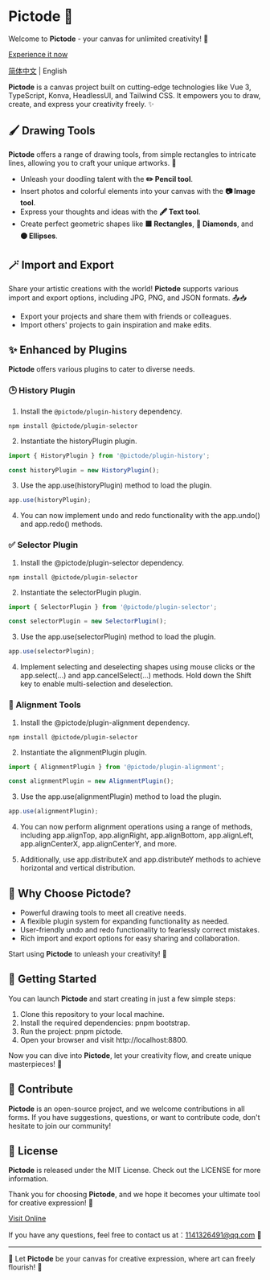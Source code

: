 # Pictode 🎨

Welcome to **Pictode** - your canvas for unlimited creativity! 🚀

[Experience it now](https://pictode.com)

[简体中文](README.zh-CN.md) | English

**Pictode** is a canvas project built on cutting-edge technologies like Vue 3, TypeScript, Konva, HeadlessUI, and Tailwind CSS. It empowers you to draw, create, and express your creativity freely. ✨

## 🖌️ Drawing Tools

**Pictode** offers a range of drawing tools, from simple rectangles to intricate lines, allowing you to craft your unique artworks. 🎨

- Unleash your doodling talent with the **✏️ Pencil tool**.
- Insert photos and colorful elements into your canvas with the **📷 Image tool**.
- Express your thoughts and ideas with the **🖋️ Text tool**.
- Create perfect geometric shapes like **🟩 Rectangles**, **🔶 Diamonds**, and **🟤 Ellipses**.

## 🪄 Import and Export

Share your artistic creations with the world! **Pictode** supports various import and export options, including JPG, PNG, and JSON formats. 📤📥

- Export your projects and share them with friends or colleagues.
- Import others' projects to gain inspiration and make edits.

## ✨ Enhanced by Plugins

**Pictode** offers various plugins to cater to diverse needs.

### 🕒 History Plugin

1. Install the `@pictode/plugin-history` dependency.

```shell
npm install @pictode/plugin-selector
```

2. Instantiate the historyPlugin plugin.

```ts
import { HistoryPlugin } from '@pictode/plugin-history';

const historyPlugin = new HistoryPlugin();
```

3. Use the app.use(historyPlugin) method to load the plugin.

```ts
app.use(historyPlugin);
```

4. You can now implement undo and redo functionality with the app.undo() and app.redo() methods.

### ✅ Selector Plugin

1. Install the @pictode/plugin-selector dependency.

```shell
npm install @pictode/plugin-selector
```

2. Instantiate the selectorPlugin plugin.

```ts
import { SelectorPlugin } from '@pictode/plugin-selector';

const selectorPlugin = new SelectorPlugin();
```

3. Use the app.use(selectorPlugin) method to load the plugin.

```ts
app.use(selectorPlugin);
```

4. Implement selecting and deselecting shapes using mouse clicks or the app.select(...) and app.cancelSelect(...) methods. Hold down the Shift key to enable multi-selection and deselection.

### 🔄 Alignment Tools

1. Install the @pictode/plugin-alignment dependency.

```shell
npm install @pictode/plugin-selector
```

2. Instantiate the alignmentPlugin plugin.

```ts
import { AlignmentPlugin } from '@pictode/plugin-alignment';

const alignmentPlugin = new AlignmentPlugin();
```

3. Use the app.use(alignmentPlugin) method to load the plugin.

```ts
app.use(alignmentPlugin);
```

4. You can now perform alignment operations using a range of methods, including app.alignTop, app.alignRight, app.alignBottom, app.alignLeft, app.alignCenterX, app.alignCenterY, and more.

5. Additionally, use app.distributeX and app.distributeY methods to achieve horizontal and vertical distribution.

## 🌟 Why Choose Pictode?

- Powerful drawing tools to meet all creative needs.
- A flexible plugin system for expanding functionality as needed.
- User-friendly undo and redo functionality to fearlessly correct mistakes.
- Rich import and export options for easy sharing and collaboration.

Start using **Pictode** to unleash your creativity! 🚀

## 🚀 Getting Started

You can launch **Pictode** and start creating in just a few simple steps:

1. Clone this repository to your local machine.
2. Install the required dependencies: pnpm bootstrap.
3. Run the project: pnpm pictode.
4. Open your browser and visit http://localhost:8800.

Now you can dive into **Pictode**, let your creativity flow, and create unique masterpieces! 🚀

## 🙌 Contribute

**Pictode** is an open-source project, and we welcome contributions in all forms. If you have suggestions, questions, or want to contribute code, don't hesitate to join our community!

## 📝 License

**Pictode** is released under the MIT License. Check out the LICENSE for more information.

Thank you for choosing **Pictode**, and we hope it becomes your ultimate tool for creative expression! 🎉

[Visit Online](https://pictode.com)

If you have any questions, feel free to contact us at：1141326491@qq.com 📧

---

🌟 Let **Pictode** be your canvas for creative expression, where art can freely flourish! 🌟
